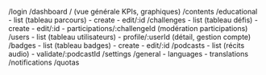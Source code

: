 /login
/dashboard
    / (vue générale KPIs, graphiques)
/contents
    /educational
        - list (tableau parcours)
        - create
        - edit/:id
    /challenges
        - list (tableau défis)
        - create
        - edit/:id
        - participations/:challengeId (modération participations)
/users
    - list (tableau utilisateurs)
    - profile/:userId (détail, gestion compte)
/badges
    - list (tableau badges)
    - create
    - edit/:id
/podcasts
    - list (récits audio)
    - validate/:podcastId
/settings
    /general
        - languages
        - translations
    /notifications
    /quotas
